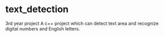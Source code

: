 # text_detection
3rd year project
A c++ project which can detect text area and recognize digital numbers and English letters.